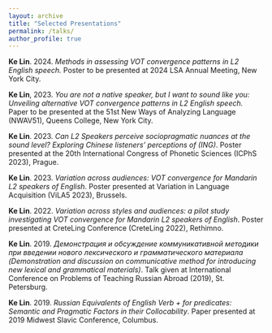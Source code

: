 ```yaml
---
layout: archive
title: "Selected Presentations"
permalink: /talks/
author_profile: true
---
```


**Ke Lin**. 2024. *Methods in assessing VOT convergence patterns in L2 English speech.* Poster to be presented at 2024 LSA Annual Meeting, New York City.

**Ke Lin**, 2023. *You are not a native speaker, but I want to sound like you: Unveiling alternative VOT convergence patterns in L2 English speech.* Paper to be presented at the 51st New Ways of Analyzing Language (NWAV51), Queens College, New York City.

**Ke Lin**. 2023. *Can L2 Speakers perceive sociopragmatic nuances at the sound level? Exploring Chinese listeners’ perceptions of (ING)*. Poster presented at the 20th International Congress of Phonetic Sciences (ICPhS 2023), Prague.

**Ke Lin**. 2023. *Variation across audiences: VOT convergence for Mandarin L2 speakers of English*. Poster presented at Variation in Language Acquisition (ViLA5 2023), Brussels.

**Ke Lin**. 2022. *Variation across styles and audiences: a pilot study investigating VOT convergence for Mandarin L2 speakers of English*. Poster presented at CreteLing Conference (CreteLing 2022), Rethimno.

**Ke Lin**. 2019. *Демонстрация и обсуждение коммуникативной методики при введении нового лексического и грамматического материала (Demonstration and discussion on communicative method for introducing new lexical and grammatical materials)*. Talk given at International Conference on Problems of Teaching Russian Abroad (2019), St. Petersburg.

**Ke Lin**. 2019. *Russian Equivalents of English Verb + for predicates: Semantic and Pragmatic Factors in their Collocability*. Paper presented at 2019 Midwest Slavic Conference, Columbus.